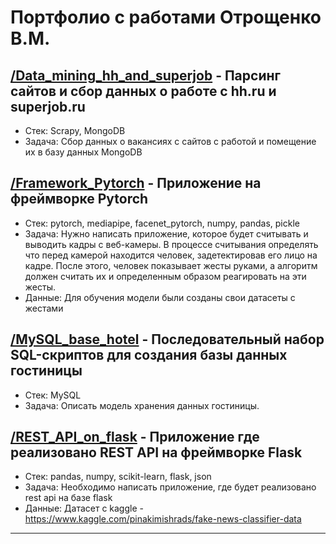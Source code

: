 # Портфолио с работами Отрощенко В.М.

## [/Data_mining_hh_and_superjob][1] - Парсинг сайтов и сбор данных о работе с hh.ru и superjob.ru
- Стек: Scrapy, MongoDB
- Задача: Сбор данных о вакансиях с сайтов с работой и помещение их в базу данных MongoDB

## [/Framework_Pytorch][2] - Приложение на фреймворке Pytorch
- Стек: pytorch, mediapipe, facenet_pytorch, numpy, pandas, pickle
- Задача: Нужно написать приложение, которое будет считывать и выводить кадры с веб-камеры. В процессе считывания определять что перед камерой находится человек, задетектировав его лицо на кадре. После этого, человек показывает жесты руками, а алгоритм должен считать их и определенным образом реагировать на эти жесты. 
- Данные: Для обучения модели были созданы свои датасеты с жестами

## [/MySQL_base_hotel][3] - Последовательный набор SQL-скриптов для создания базы данных гостиницы
- Стек: MySQL
- Задача: Описать модель хранения данных гостиницы.

## [/REST_API_on_flask][4] - Приложение где реализовано REST API на фреймворке Flask
- Стек: pandas, numpy, scikit-learn, flask, json
- Задача: Необходимо написать приложение, где будет реализовано rest api на базе flask 
- Данные: Датасет с kaggle - https://www.kaggle.com/pinakimishrads/fake-news-classifier-data


---
[1]: https
[2]: https
[3]: https
[4]: https


